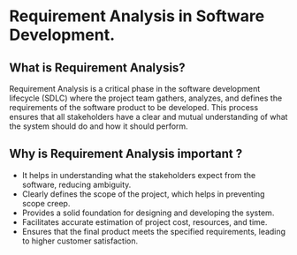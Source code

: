 # Requirement Analysis in Software Development.

## What is Requirement Analysis? 
Requirement Analysis is a critical phase in the software development lifecycle (SDLC) where the project team gathers, analyzes, and defines the requirements of the software product to be developed. This process ensures that all stakeholders have a clear and mutual understanding of what the system should do and how it should perform.

## Why is Requirement Analysis important ?

- It helps in understanding what the stakeholders expect from the software, reducing ambiguity.
- Clearly defines the scope of the project, which helps in preventing scope creep.
- Provides a solid foundation for designing and developing the system.
- Facilitates accurate estimation of project cost, resources, and time.
- Ensures that the final product meets the specified requirements, leading to higher customer satisfaction.




